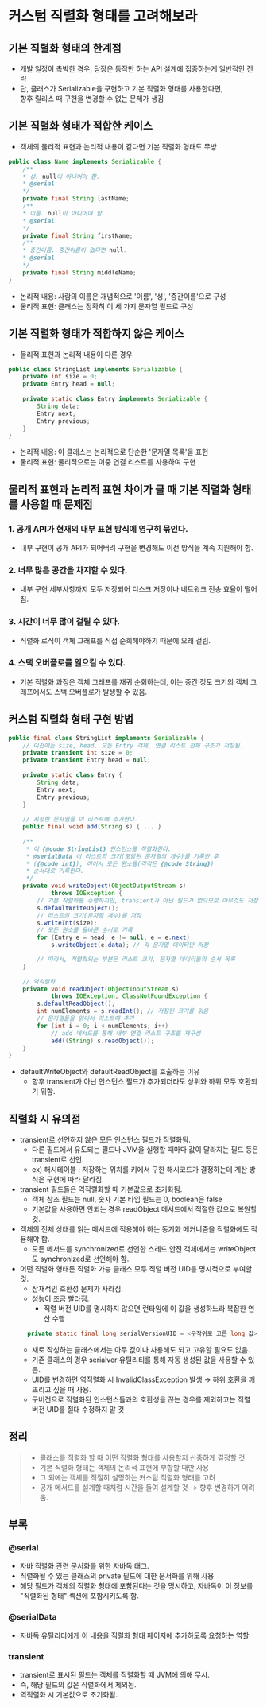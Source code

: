 # 커스텀 직렬화 형태를 고려해보라
## 기본 직렬화 형태의 한계점
- 개발 일정이 촉박한 경우, 당장은 동작만 하는 API 설계에 집중하는게 일반적인 전략
- 단, 클래스가 Serializable을 구현하고 기본 직렬화 형태를 사용한다면,  
  향후 릴리스 때 구현을 변경할 수 없는 문제가 생김
## 기본 직렬화 형태가 적합한 케이스
- 객체의 물리적 표현과 논리적 내용이 같다면 기본 직렬화 형태도 무방
```java
public class Name implements Serializable {
    /**
    * 성. null이 아니어야 함.
    * @serial
    */
    private final String lastName;
    /**
    * 이름. null이 아니어야 함.
    * @serial
    */
    private final String firstName;
    /**
    * 중간이름. 중간이름이 없다면 null.
    * @serial
    */
    private final String middleName;
}
```
- 논리적 내용: 사람의 이름은 개념적으로 '이름', '성', '중간이름'으로 구성
- 물리적 표현: 클래스는 정확히 이 세 가지 문자열 필드로 구성
## 기본 직렬화 형태가 적합하지 않은 케이스
- 물리적 표현과 논리적 내용이 다른 경우
```java
public class StringList implements Serializable {
    private int size = 0;
    private Entry head = null;
    
    private static class Entry implements Serializable {
        String data;
        Entry next;
        Entry previous;
    }
}
```
- 논리적 내용: 이 클래스는 논리적으로 단순한 '문자열 목록'을 표현
- 물리적 표현: 물리적으로는 이중 연결 리스트를 사용하여 구현
## 물리적 표현과 논리적 표현 차이가 클 때 기본 직렬화 형태를 사용할 때 문제점
### 1. 공개 API가 현재의 내부 표현 방식에 영구히 묶인다.
- 내부 구현이 공개 API가 되어버려 구현을 변경해도 이전 방식을 계속 지원해야 함.
### 2. 너무 많은 공간을 차지할 수 있다.
- 내부 구현 세부사항까지 모두 저장되어 디스크 저장이나 네트워크 전송 효율이 떨어짐.
### 3. 시간이 너무 많이 걸릴 수 있다.
- 직렬화 로직이 객체 그래프를 직접 순회해야하기 때문에 오래 걸림.
### 4. 스택 오버플로를 일으킬 수 있다.
- 기본 직렬화 과정은 객체 그래프를 재귀 순회하는데, 이는 중간 정도 크기의 객체 그래프에서도 스택 오버플로가 발생할 수 있음.
## 커스텀 직렬화 형태 구현 방법
```java
public final class StringList implements Serializable {
    // 이전에는 size, head, 모든 Entry 객체, 연결 리스트 전체 구조가 저장됨.
    private transient int size = 0;
    private transient Entry head = null;
    
    private static class Entry {
        String data;
        Entry next;
        Entry previous;
    }
    
    // 지정한 문자열을 이 리스트에 추가한다.
    public final void add(String s) { ... }
    
    /**
     * 이 {@code StringList} 인스턴스를 직렬화한다.
     * @serialData 이 리스트의 크기(포함된 문자열의 개수)를 기록한 후
     * ({@code int}), 이어서 모든 원소를(각각은 {@code String})
     * 순서대로 기록한다.
     */
    private void writeObject(ObjectOutputStream s)
            throws IOException {
        // 기본 직렬화를 수행하지만, transient가 아닌 필드가 없으므로 아무것도 저장하지 않음
        s.defaultWriteObject();
        // 리스트의 크기(문자열 개수)를 저장
        s.writeInt(size);
        // 모든 원소를 올바른 순서로 기록
        for (Entry e = head; e != null; e = e.next)
            s.writeObject(e.data); // 각 문자열 데이터만 저장

        // 따라서, 직렬화되는 부분은 리스트 크기, 문자열 데이터들의 순서 목록
    }
    
    // 역직렬화
    private void readObject(ObjectInputStream s)
            throws IOException, ClassNotFoundException {
        s.defaultReadObject();
        int numElements = s.readInt(); // 저장된 크기를 읽음
        // 문자열들을 읽어서 리스트에 추가
        for (int i = 0; i < numElements; i++)
            // add 메서드를 통해 내부 연결 리스트 구조를 재구성
            add((String) s.readObject()); 
    }
}
```
- defaultWriteObject와 defaultReadObject를 호출하는 이유
  - 향후 transient가 아닌 인스턴스 필드가 추가되더라도 상위와 하위 모두 호환되기 위함.
## 직렬화 시 유의점
- transient로 선언하지 않은 모든 인스턴스 필드가 직렬화됨.
  - 다른 필드에서 유도되는 필드나 JVM을 실행할 때마다 값이 달라지는 필드 등은 transient로 선언.
  - ex) 해시테이블 : 저장하는 위치를 키에서 구한 해시코드가 결정하는데 계산 방식은 구현에 따라 달라짐.
- transient 필드들은 역직렬화할 때 기본값으로 초기화됨.
  - 객체 참조 필드는 null, 숫자 기본 타입 필드는 0, boolean은 false
  - 기본값을 사용하면 안되는 경우 readObject 메서드에서 적절한 값으로 복원할 것.
- 객체의 전체 상태를 읽는 메서드에 적용해야 하는 동기화 메커니즘을 직렬화에도 적용해야 함.
  - 모든 메서드를 synchronized로 선언한 스레드 안전 객체에서는 writeObject도 synchronized로 선언해야 함.
- 어떤 직렬화 형태든 직렬화 가능 클래스 모두 직렬 버전 UID를 명시적으로 부여할 것.
  - 잠재적인 호환성 문제가 사라짐.
  - 성능이 조금 빨라짐.
    - 직렬 버전 UID를 명시하지 않으면 런타임에 이 값을 생성하느라 복잡한 연산 수행
  ```java
    private static final long serialVersionUID = <무작위로 고른 long 값>;
  ``` 
  - 새로 작성하는 클래스에서는 아무 값이나 사용해도 되고 고유할 필요도 없음.
  - 기존 클래스의 경우 serialver 유틸리티를 통해 자동 생성된 값을 사용할 수 있음.
  - UID를 변경하면 역직렬화 시 InvalidClassException 발생 → 하위 호환을 깨뜨리고 싶을 때 사용.
  - 구버전으로 직렬화된 인스턴스들과의 호환성을 끊는 경우를 제외하고는 직렬 버전 UID를 절대 수정하지 말 것
## 정리
> - 클래스를 직렬화 할 때 어떤 직렬화 형태를 사용할지 신중하게 결정할 것
> - 기본 직렬화 형태는 객체의 논리적 표현에 부합할 때만 사용
> - 그 외에는 객체를 적절히 설명하는 커스텀 직렬화 형태를 고려
> - 공개 메서드를 설계할 때처럼 시간을 들여 설계할 것 -> 향후 변경하기 어려움.
## 부록
### @serial
- 자바 직렬화 관련 문서화를 위한 자바독 태그.
- 직렬화될 수 있는 클래스의 private 필드에 대한 문서화를 위해 사용
- 해당 필드가 객체의 직렬화 형태에 포함된다는 것을 명시하고, 자바독이 이 정보를 "직렬화된 형태" 섹션에 포함시키도록 함.
### @serialData
- 자바독 유틸리티에게 이 내용을 직렬화 형태 페이지에 추가하도록 요청하는 역할
### transient
- transient로 표시된 필드는 객체를 직렬화할 때 JVM에 의해 무시.
- 즉, 해당 필드의 값은 직렬화에서 제외됨.
- 역직렬화 시 기본값으로 초기화됨.
